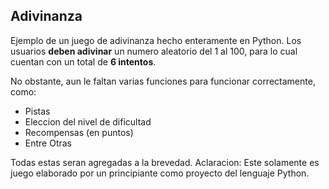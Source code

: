 ## Adivinanza
Ejemplo de un juego de adivinanza hecho enteramente en Python. Los usuarios **deben adivinar** un numero aleatorio del 1 al 100, para lo cual cuentan con un total de **6 intentos**.

No obstante, aun le faltan varias funciones para funcionar correctamente, como: 
- Pistas
- Eleccion del nivel de dificultad
- Recompensas (en puntos)
- Entre Otras

Todas estas seran agregadas a la brevedad.
Aclaracion: Este solamente es juego elaborado por un principiante como proyecto del lenguaje Python. 